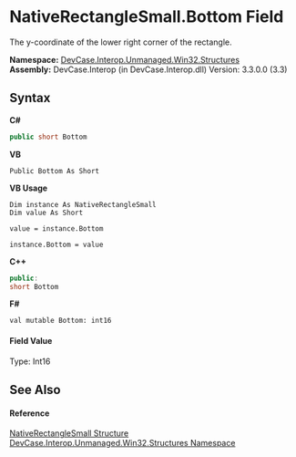 # NativeRectangleSmall.Bottom Field
 

The y-coordinate of the lower right corner of the rectangle.

**Namespace:**&nbsp;<a href="N_DevCase_Interop_Unmanaged_Win32_Structures">DevCase.Interop.Unmanaged.Win32.Structures</a><br />**Assembly:**&nbsp;DevCase.Interop (in DevCase.Interop.dll) Version: 3.3.0.0 (3.3)

## Syntax

**C#**<br />
``` C#
public short Bottom
```

**VB**<br />
``` VB
Public Bottom As Short
```

**VB Usage**<br />
``` VB Usage
Dim instance As NativeRectangleSmall
Dim value As Short

value = instance.Bottom

instance.Bottom = value
```

**C++**<br />
``` C++
public:
short Bottom
```

**F#**<br />
``` F#
val mutable Bottom: int16
```


#### Field Value
Type: Int16

## See Also


#### Reference
<a href="T_DevCase_Interop_Unmanaged_Win32_Structures_NativeRectangleSmall">NativeRectangleSmall Structure</a><br /><a href="N_DevCase_Interop_Unmanaged_Win32_Structures">DevCase.Interop.Unmanaged.Win32.Structures Namespace</a><br />